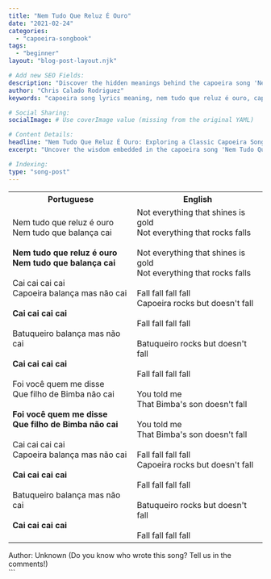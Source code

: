 ```yaml
---
title: "Nem Tudo Que Reluz É Ouro"
date: "2021-02-24"
categories:
  - "capoeira-songbook"
tags:
  - "beginner"
layout: "blog-post-layout.njk"

# Add new SEO Fields:
description: "Discover the hidden meanings behind the capoeira song 'Nem Tudo Que Reluz É Ouro'. Learn the history and context of this powerful roda anthem."
author: "Chris Calado Rodriguez"
keywords: "capoeira song lyrics meaning, nem tudo que reluz é ouro, capoeira roda songs, beginner capoeira song, traditional capoeira music, mestre pastinha songs, capoeira songbook, roda de capoeira music"

# Social Sharing:
socialImage: # Use coverImage value (missing from the original YAML)

# Content Details:
headline: "Nem Tudo Que Reluz É Ouro: Exploring a Classic Capoeira Song"
excerpt: "Uncover the wisdom embedded in the capoeira song 'Nem Tudo Que Reluz É Ouro', revealing its message of discernment and true value."

# Indexing:
type: "song-post"
---
```



<table class="capoeira-table">
    <tr class="header-row">
        <th>Portuguese</th>
        <th>English</th>
    </tr>
    <tr>
        <td>Nem tudo que reluz é ouro<br>Nem tudo que balança cai<br><br><b>Nem tudo que reluz é ouro<br>Nem tudo que balança cai</b><br><br>Cai cai cai cai<br>Capoeira balança mas não cai<br><br><b>Cai cai cai cai</b><br><br>Batuqueiro balança mas não cai<br><br><b>Cai cai cai cai</b><br><br>Foi você quem me disse<br>Que filho de Bimba não cai<br><br><b>Foi você quem me disse<br>Que filho de Bimba não cai</b><br><br>Cai cai cai cai<br>Capoeira balança mas não cai<br><br><b>Cai cai cai cai</b><br><br>Batuqueiro balança mas não cai<br><br><b>Cai cai cai cai</b></td>
        <td>Not everything that shines is gold<br>Not everything that rocks falls<br><br>Not everything that shines is gold<br>Not everything that rocks falls<br><br>Fall fall fall fall<br>Capoeira rocks but doesn't fall<br><br>Fall fall fall fall<br><br>Batuqueiro rocks but doesn't fall<br><br>Fall fall fall fall<br><br>You told me<br>That Bimba's son doesn't fall<br><br>You told me<br>That Bimba's son doesn't fall<br><br>Fall fall fall fall<br>Capoeira rocks but doesn't fall<br><br>Fall fall fall fall<br><br>Batuqueiro rocks but doesn't fall<br><br>Fall fall fall fall</td>
    </tr>
</table>
<figcaption>
    Author: Unknown (Do you know who wrote this song? Tell us in the comments!)
</figcaption>
```